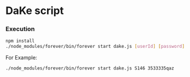 DaKe script
===

### Execution

```sh
npm install
./node_modules/forever/bin/forever start dake.js [userId] [password]
```

For Example:
```sh
./node_modules/forever/bin/forever start dake.js S146 3533335qaz
```